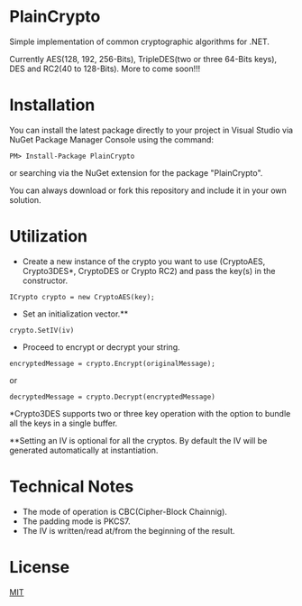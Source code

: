 PlainCrypto
===========

Simple implementation of common cryptographic algorithms for .NET.

Currently AES(128, 192, 256-Bits), TripleDES(two or three 64-Bits keys), DES and RC2(40 to 128-Bits). More to come soon!!!


Installation
============

You can install the latest package directly to your project in Visual Studio via NuGet Package Manager Console using the command:

```
PM> Install-Package PlainCrypto
```

or searching via the NuGet extension for the package "PlainCrypto".

You can always download or fork this repository and include it in your own solution.


Utilization
===========

+ Create a new instance of the crypto you want to use (CryptoAES, Crypto3DES*, CryptoDES or Crypto RC2) and pass the key(s) in the constructor.

```
ICrypto crypto = new CryptoAES(key);
```

+ Set an initialization vector.**

```
crypto.SetIV(iv)
```

+ Proceed to encrypt or decrypt your string.

```
encryptedMessage = crypto.Encrypt(originalMessage);
```
or
```
decryptedMessage = crypto.Decrypt(encryptedMessage)
```

*Crypto3DES supports two or three key operation with the option to bundle all the keys in a single buffer. 

**Setting an IV is optional for all the cryptos. By default the IV will be generated automatically at instantiation. 


Technical Notes
===============

+ The mode of operation is CBC(Cipher-Block Chainnig).
+ The padding mode is PKCS7.
+ The IV is written/read at/from the beginning of the result.


License
=======

[MIT](http://opensource.org/licenses/MIT)
